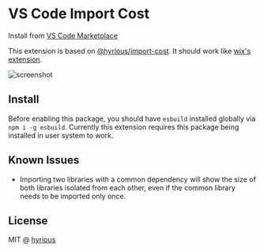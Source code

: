 # VS Code Import Cost

Install from [VS Code Marketplace](https://marketplace.visualstudio.com/items?itemName=hyrious.import-cost)

This extension is based on [@hyrious/import-cost](https://github.com/hyrious/import-cost).
It should work like [wix's extension](https://github.com/wix/import-cost/tree/master/packages/vscode-import-cost).

![screenshot](https://user-images.githubusercontent.com/8097890/204717654-ddfd9599-37df-4da1-8f51-7aae954d81ac.jpg)

## Install

Before enabling this package, you should have `esbuild` installed globally via `npm i -g esbuild`.
Currently this extension requires this package being installed in user system to work.

## Known Issues

- Importing two libraries with a common dependency will show the size of both libraries isolated from each other, even if the common library needs to be imported only once.

## License

MIT @ [hyrious](https://github.com/hyrious)
